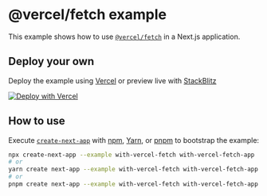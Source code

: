 # @vercel/fetch example

This example shows how to use [`@vercel/fetch`](https://www.npmjs.com/package/@vercel/fetch) in a Next.js application.

## Deploy your own

Deploy the example using [Vercel](https://vercel.com?utm_source=github&utm_medium=readme&utm_campaign=next-example) or preview live with [StackBlitz](https://stackblitz.com/github/vercel/next.js/tree/canary/examples/with-vercel-fetch)

[![Deploy with Vercel](https://vercel.com/button)](https://vercel.com/new/git/external?repository-url=https://github.com/vercel/next.js/tree/canary/examples/with-vercel-fetch&project-name=with-vercel-fetch&repository-name=with-vercel-fetch)

## How to use

Execute [`create-next-app`](https://github.com/vercel/next.js/tree/canary/packages/create-next-app) with [npm](https://docs.npmjs.com/cli/init), [Yarn](https://yarnpkg.com/lang/en/docs/cli/create/), or [pnpm](https://pnpm.io) to bootstrap the example:

```bash
npx create-next-app --example with-vercel-fetch with-vercel-fetch-app
# or
yarn create next-app --example with-vercel-fetch with-vercel-fetch-app
# or
pnpm create next-app --example with-vercel-fetch with-vercel-fetch-app
```
